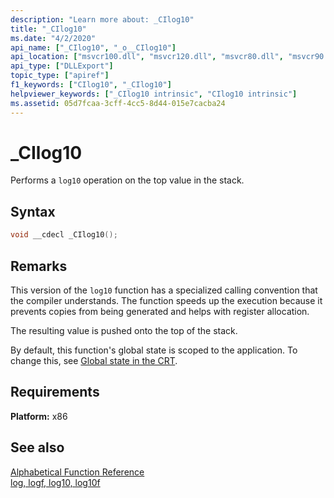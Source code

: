 ```yaml
---
description: "Learn more about: _CIlog10"
title: "_CIlog10"
ms.date: "4/2/2020"
api_name: ["_CIlog10", "_o__CIlog10"]
api_location: ["msvcr100.dll", "msvcr120.dll", "msvcr80.dll", "msvcr90.dll", "msvcr110_clr0400.dll", "msvcrt.dll", "msvcr110.dll", "api-ms-win-crt-math-l1-1-0.dll", "api-ms-win-crt-private-l1-1-0.dll"]
api_type: ["DLLExport"]
topic_type: ["apiref"]
f1_keywords: ["CIlog10", "_CIlog10"]
helpviewer_keywords: ["_CIlog10 intrinsic", "CIlog10 intrinsic"]
ms.assetid: 05d7fcaa-3cff-4cc5-8d44-015e7cacba24
---
```

# _CIlog10

Performs a `log10` operation on the top value in the stack.

## Syntax

```cpp
void __cdecl _CIlog10();
```

## Remarks

This version of the `log10` function has a specialized calling convention that the compiler understands. The function speeds up the execution because it prevents copies from being generated and helps with register allocation.

The resulting value is pushed onto the top of the stack.

By default, this function's global state is scoped to the application. To change this, see [Global state in the CRT](global-state.md).

## Requirements

**Platform:** x86

## See also

[Alphabetical Function Reference](../c-runtime-library/reference/crt-alphabetical-function-reference.md)<br/>
[log, logf, log10, log10f](../c-runtime-library/reference/log-logf-log10-log10f.md)

